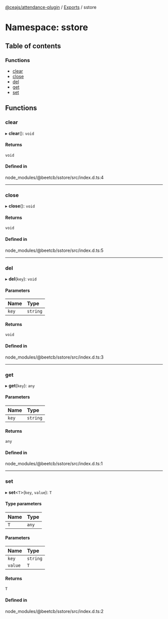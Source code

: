 [@ceajs/attendance-plugin](README.md) / [Exports](modules.md) / sstore

# Namespace: sstore

## Table of contents

### Functions

- [clear](modules/sstore.md#clear)
- [close](modules/sstore.md#close)
- [del](modules/sstore.md#del)
- [get](modules/sstore.md#get)
- [set](modules/sstore.md#set)

## Functions

### clear

▸ **clear**(): `void`

#### Returns

`void`

#### Defined in

node_modules/@beetcb/sstore/src/index.d.ts:4

___

### close

▸ **close**(): `void`

#### Returns

`void`

#### Defined in

node_modules/@beetcb/sstore/src/index.d.ts:5

___

### del

▸ **del**(`key`): `void`

#### Parameters

| Name | Type |
| :------ | :------ |
| `key` | `string` |

#### Returns

`void`

#### Defined in

node_modules/@beetcb/sstore/src/index.d.ts:3

___

### get

▸ **get**(`key`): `any`

#### Parameters

| Name | Type |
| :------ | :------ |
| `key` | `string` |

#### Returns

`any`

#### Defined in

node_modules/@beetcb/sstore/src/index.d.ts:1

___

### set

▸ **set**<`T`\>(`key`, `value`): `T`

#### Type parameters

| Name | Type |
| :------ | :------ |
| `T` | `any` |

#### Parameters

| Name | Type |
| :------ | :------ |
| `key` | `string` |
| `value` | `T` |

#### Returns

`T`

#### Defined in

node_modules/@beetcb/sstore/src/index.d.ts:2

